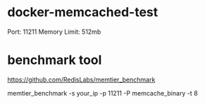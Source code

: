# docker-memcached-test

Port: 11211
Memory Limit: 512mb

# benchmark tool
https://github.com/RedisLabs/memtier_benchmark

memtier_benchmark -s your_ip -p 11211 -P memcache_binary -t 8
